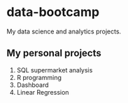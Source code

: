 # data-bootcamp
My data science and analytics projects.

## My personal projects

1. SQL supermarket analysis
2. R programming
3. Dashboard
4. Linear Regression 
